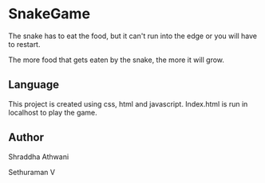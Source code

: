 # SnakeGame

The snake has to eat the food, but it can't run into the edge or you will have to restart.

The more food that gets eaten by the snake, the more it will grow.


## Language

This project is created using css, html and javascript. Index.html is run in localhost to play the game.


## Author

Shraddha Athwani

Sethuraman V
